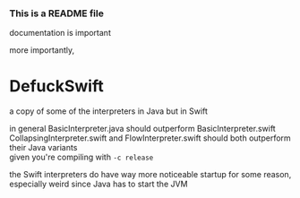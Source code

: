 ### This is a README file  
documentation is important  


more importantly,
# DefuckSwift

a copy of some of the interpreters in Java but in Swift

in general BasicInterpreter.java should outperform BasicInterpreter.swift  
CollapsingInterpreter.swift and FlowInterpreter.swift should both outperform their Java variants  
given you're compiling with `-c release`

the Swift interpreters do have way more noticeable startup for some reason, especially weird since Java has to start the JVM